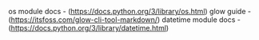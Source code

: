 os module docs - (https://docs.python.org/3/library/os.html)
glow guide - (https://itsfoss.com/glow-cli-tool-markdown/)
datetime module docs - (https://docs.python.org/3/library/datetime.html)

